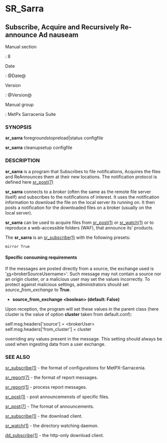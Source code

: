 SR\_Sarra
=========

Subscribe, Acquire and Recursively Re-announce Ad nauseam
---------------------------------------------------------

Manual section

:   8

Date

:   @Date@

Version

:   @Version@

Manual group

:   MetPx Sarracenia Suite

### SYNOPSIS

**sr\_sarra** foregroundstopreload\|status configfile

**sr\_sarra** cleanupsetup configfile

### DESCRIPTION

**sr\_sarra** is a program that Subscribes to file notifications,
Acquires the files and ReAnnounces them at their new locations. The
notification protocol is defined here [sr\_post(7)](sr_post.7.md)

**sr\_sarra** connects to a *broker* (often the same as the remote file
server itself) and subscribes to the notifications of interest. It uses
the notification information to download the file on the local server
its running on. It then posts a notification for the downloaded files on
a broker (usually on the local server).

**sr\_sarra** can be used to acquire files from
[sr\_post(1)](sr_post.1.md) or [sr\_watch(1)](sr_watch.1.md) or to
reproduce a web-accessible folders (WAF), that announce its' products.

The **sr\_sarra** is an [sr\_subscribe(1)](sr_subscribe.1.md) with the
following presets:

    mirror True

#### Specific consuming requirements

If the messages are posted directly from a source, the exchange used is
'[xs]()\<brokerSourceUsername\>'. Such message may not contain a source
nor an origin cluster, or a malicious user may set the values
incorrectly. To protect against malicious settings, administrators
should set *source\_from\_exchange* to **True**.

-   **source\_from\_exchange \<boolean\> (default: False)**

Upon reception, the program will set these values in the parent class
(here cluster is the value of option **cluster** taken from
default.conf):

self.msg.headers\['source'\] = \<brokerUser\>
self.msg.headers\['from\_cluster'\] = cluster

overriding any values present in the message. This setting should always
be used when ingesting data from a user exchange.

### SEE ALSO

[sr\_subscribe(1)](sr_subscribe.1.md) - the format of configurations
for MetPX-Sarracenia.

[sr\_report(7)](sr_report.7.md) - the format of report messages.

[sr\_report(1)](sr_report.1.md) - process report messages.

[sr\_post(1)](sr_post.1.md) - post announcemensts of specific files.

[sr\_post(7)](sr_post.7.md) - The format of announcements.

[sr\_subscribe(1)](sr_subscribe.1.md) - the download client.

[sr\_watch(1)](sr_watch.1.md) - the directory watching daemon.

[dd\_subscribe(1)](dd_subscribe.1.md) - the http-only download client.
